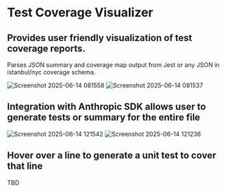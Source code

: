 # Test Coverage Visualizer
## Provides user friendly visualization of test coverage reports.
Parses JSON summary and coverage map output from Jest or any JSON in istanbul/nyc coverage schema.

![Screenshot 2025-06-14 081558](https://github.com/user-attachments/assets/776f6420-61e7-4381-b495-081852a89748)
![Screenshot 2025-06-14 081537](https://github.com/user-attachments/assets/90db1f90-f3b5-423d-85ba-e1a615e8eefa)

## Integration with Anthropic SDK allows user to generate tests or summary for the entire file
![Screenshot 2025-06-14 121542](https://github.com/user-attachments/assets/92d0845e-5b2c-4252-947f-947d850777d5)
![Screenshot 2025-06-14 121236](https://github.com/user-attachments/assets/4b7dc4bc-5651-4147-9c44-61c11ba1ae32)

## Hover over a line to generate a unit test to cover that line
TBD
